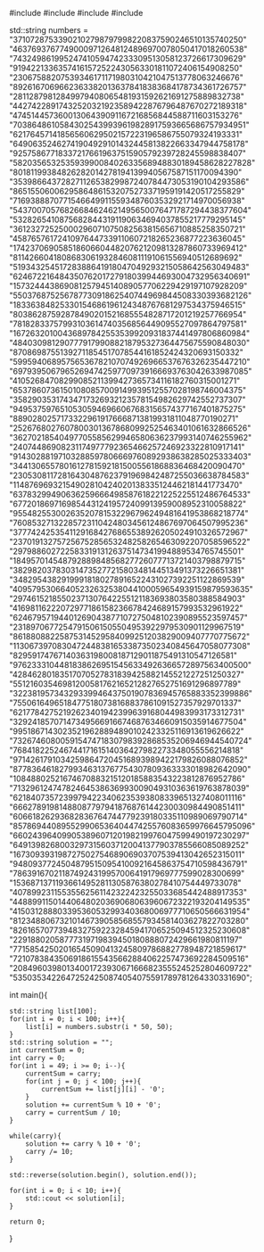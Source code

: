 #include <iostream> 
#include <vector>
#include <string> 
#include <algorithm>

std::string numbers = "37107287533902102798797998220837590246510135740250"
    "46376937677490009712648124896970078050417018260538"
    "74324986199524741059474233309513058123726617309629"
    "91942213363574161572522430563301811072406154908250"
    "23067588207539346171171980310421047513778063246676"
    "89261670696623633820136378418383684178734361726757"
    "28112879812849979408065481931592621691275889832738"
    "44274228917432520321923589422876796487670272189318"
    "47451445736001306439091167216856844588711603153276"
    "70386486105843025439939619828917593665686757934951"
    "62176457141856560629502157223196586755079324193331"
    "64906352462741904929101432445813822663347944758178"
    "92575867718337217661963751590579239728245598838407"
    "58203565325359399008402633568948830189458628227828"
    "80181199384826282014278194139940567587151170094390"
    "35398664372827112653829987240784473053190104293586"
    "86515506006295864861532075273371959191420517255829"
    "71693888707715466499115593487603532921714970056938"
    "54370070576826684624621495650076471787294438377604"
    "53282654108756828443191190634694037855217779295145"
    "36123272525000296071075082563815656710885258350721"
    "45876576172410976447339110607218265236877223636045"
    "17423706905851860660448207621209813287860733969412"
    "81142660418086830619328460811191061556940512689692"
    "51934325451728388641918047049293215058642563049483"
    "62467221648435076201727918039944693004732956340691"
    "15732444386908125794514089057706229429197107928209"
    "55037687525678773091862540744969844508330393682126"
    "18336384825330154686196124348767681297534375946515"
    "80386287592878490201521685554828717201219257766954"
    "78182833757993103614740356856449095527097864797581"
    "16726320100436897842553539920931837441497806860984"
    "48403098129077791799088218795327364475675590848030"
    "87086987551392711854517078544161852424320693150332"
    "59959406895756536782107074926966537676326235447210"
    "69793950679652694742597709739166693763042633987085"
    "41052684708299085211399427365734116182760315001271"
    "65378607361501080857009149939512557028198746004375"
    "35829035317434717326932123578154982629742552737307"
    "94953759765105305946966067683156574377167401875275"
    "88902802571733229619176668713819931811048770190271"
    "25267680276078003013678680992525463401061632866526"
    "36270218540497705585629946580636237993140746255962"
    "24074486908231174977792365466257246923322810917141"
    "91430288197103288597806669760892938638285025333403"
    "34413065578016127815921815005561868836468420090470"
    "23053081172816430487623791969842487255036638784583"
    "11487696932154902810424020138335124462181441773470"
    "63783299490636259666498587618221225225512486764533"
    "67720186971698544312419572409913959008952310058822"
    "95548255300263520781532296796249481641953868218774"
    "76085327132285723110424803456124867697064507995236"
    "37774242535411291684276865538926205024910326572967"
    "23701913275725675285653248258265463092207058596522"
    "29798860272258331913126375147341994889534765745501"
    "18495701454879288984856827726077713721403798879715"
    "38298203783031473527721580348144513491373226651381"
    "34829543829199918180278916522431027392251122869539"
    "40957953066405232632538044100059654939159879593635"
    "29746152185502371307642255121183693803580388584903"
    "41698116222072977186158236678424689157993532961922"
    "62467957194401269043877107275048102390895523597457"
    "23189706772547915061505504953922979530901129967519"
    "86188088225875314529584099251203829009407770775672"
    "11306739708304724483816533873502340845647058077308"
    "82959174767140363198008187129011875491310547126581"
    "97623331044818386269515456334926366572897563400500"
    "42846280183517070527831839425882145521227251250327"
    "55121603546981200581762165212827652751691296897789"
    "32238195734329339946437501907836945765883352399886"
    "75506164965184775180738168837861091527357929701337"
    "62177842752192623401942399639168044983993173312731"
    "32924185707147349566916674687634660915035914677504"
    "99518671430235219628894890102423325116913619626622"
    "73267460800591547471830798392868535206946944540724"
    "76841822524674417161514036427982273348055556214818"
    "97142617910342598647204516893989422179826088076852"
    "87783646182799346313767754307809363333018982642090"
    "10848802521674670883215120185883543223812876952786"
    "71329612474782464538636993009049310363619763878039"
    "62184073572399794223406235393808339651327408011116"
    "66627891981488087797941876876144230030984490851411"
    "60661826293682836764744779239180335110989069790714"
    "85786944089552990653640447425576083659976645795096"
    "66024396409905389607120198219976047599490197230297"
    "64913982680032973156037120041377903785566085089252"
    "16730939319872750275468906903707539413042652315011"
    "94809377245048795150954100921645863754710598436791"
    "78639167021187492431995700641917969777599028300699"
    "15368713711936614952811305876380278410754449733078"
    "40789923115535562561142322423255033685442488917353"
    "44889911501440648020369068063960672322193204149535"
    "41503128880339536053299340368006977710650566631954"
    "81234880673210146739058568557934581403627822703280"
    "82616570773948327592232845941706525094512325230608"
    "22918802058777319719839450180888072429661980811197"
    "77158542502016545090413245809786882778948721859617"
    "72107838435069186155435662884062257473692284509516"
    "20849603980134001723930671666823555245252804609722"
    "53503534226472524250874054075591789781264330331690";

int main(){

    std::string list[100];
    for(int i = 0; i < 100; i++){
        list[i] = numbers.substr(i * 50, 50);
    }
    std::string solution = "";
    int currentSum = 0;
    int carry = 0;
    for(int i = 49; i >= 0; i--){
        currentSum = carry;
        for(int j = 0; j < 100; j++){
            currentSum += list[j][i] - '0';
        }
        solution += currentSum % 10 + '0';
        carry = currentSum / 10;
    }

    while(carry){
        solution += carry % 10 + '0';
        carry /= 10;
    }

    std::reverse(solution.begin(), solution.end());

    for(int i = 0; i < 10; i++){
        std::cout << solution[i];
    }

    return 0;

}
